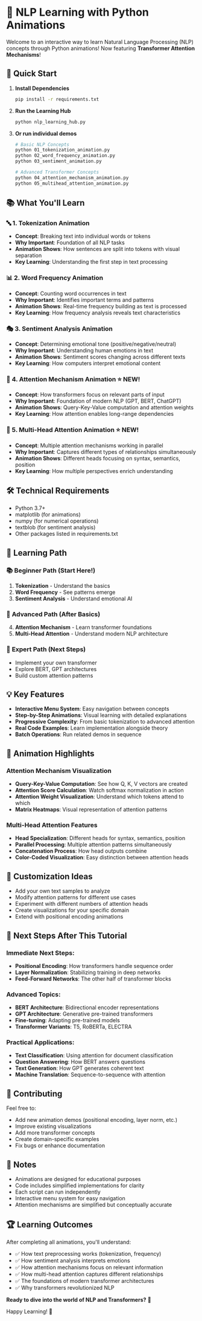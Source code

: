 # 🧠 NLP Learning with Python Animations

Welcome to an interactive way to learn Natural Language Processing (NLP) concepts through Python animations! Now featuring **Transformer Attention Mechanisms**!

## 🚀 Quick Start

1. **Install Dependencies**
   ```bash
   pip install -r requirements.txt
   ```

2. **Run the Learning Hub**
   ```bash
   python nlp_learning_hub.py
   ```

3. **Or run individual demos**
   ```bash
   # Basic NLP Concepts
   python 01_tokenization_animation.py
   python 02_word_frequency_animation.py
   python 03_sentiment_animation.py
   
   # Advanced Transformer Concepts
   python 04_attention_mechanism_animation.py
   python 05_multihead_attention_animation.py
   ```

## 📚 What You'll Learn

### 🔤 1. Tokenization Animation
- **Concept**: Breaking text into individual words or tokens
- **Why Important**: Foundation of all NLP tasks
- **Animation Shows**: How sentences are split into tokens with visual separation
- **Key Learning**: Understanding the first step in text processing

### 📊 2. Word Frequency Animation  
- **Concept**: Counting word occurrences in text
- **Why Important**: Identifies important terms and patterns
- **Animation Shows**: Real-time frequency building as text is processed
- **Key Learning**: How frequency analysis reveals text characteristics

### 🎭 3. Sentiment Analysis Animation
- **Concept**: Determining emotional tone (positive/negative/neutral)
- **Why Important**: Understanding human emotions in text
- **Animation Shows**: Sentiment scores changing across different texts
- **Key Learning**: How computers interpret emotional content

### 🎯 4. Attention Mechanism Animation ⭐ NEW!
- **Concept**: How transformers focus on relevant parts of input
- **Why Important**: Foundation of modern NLP (GPT, BERT, ChatGPT)
- **Animation Shows**: Query-Key-Value computation and attention weights
- **Key Learning**: How attention enables long-range dependencies

### 🔄 5. Multi-Head Attention Animation ⭐ NEW!
- **Concept**: Multiple attention mechanisms working in parallel
- **Why Important**: Captures different types of relationships simultaneously
- **Animation Shows**: Different heads focusing on syntax, semantics, position
- **Key Learning**: How multiple perspectives enrich understanding

## 🛠️ Technical Requirements

- Python 3.7+
- matplotlib (for animations)
- numpy (for numerical operations)
- textblob (for sentiment analysis)
- Other packages listed in requirements.txt

## 🎯 Learning Path

### 📚 **Beginner Path** (Start Here!)
1. **Tokenization** - Understand the basics
2. **Word Frequency** - See patterns emerge
3. **Sentiment Analysis** - Understand emotional AI

### 🤖 **Advanced Path** (After Basics)
4. **Attention Mechanism** - Learn transformer foundations
5. **Multi-Head Attention** - Understand modern NLP architecture

### 🚀 **Expert Path** (Next Steps)
- Implement your own transformer
- Explore BERT, GPT architectures
- Build custom attention patterns

## 💡 Key Features

- **Interactive Menu System**: Easy navigation between concepts
- **Step-by-Step Animations**: Visual learning with detailed explanations
- **Progressive Complexity**: From basic tokenization to advanced attention
- **Real Code Examples**: Learn implementation alongside theory
- **Batch Operations**: Run related demos in sequence

## 🎨 Animation Highlights

### Attention Mechanism Visualization
- **Query-Key-Value Computation**: See how Q, K, V vectors are created
- **Attention Score Calculation**: Watch softmax normalization in action
- **Attention Weight Visualization**: Understand which tokens attend to which
- **Matrix Heatmaps**: Visual representation of attention patterns

### Multi-Head Attention Features
- **Head Specialization**: Different heads for syntax, semantics, position
- **Parallel Processing**: Multiple attention patterns simultaneously
- **Concatenation Process**: How head outputs combine
- **Color-Coded Visualization**: Easy distinction between attention heads

## 🔧 Customization Ideas

- Add your own text samples to analyze
- Modify attention patterns for different use cases
- Experiment with different numbers of attention heads
- Create visualizations for your specific domain
- Extend with positional encoding animations

## 📖 Next Steps After This Tutorial

### Immediate Next Steps:
- **Positional Encoding**: How transformers handle sequence order
- **Layer Normalization**: Stabilizing training in deep networks
- **Feed-Forward Networks**: The other half of transformer blocks

### Advanced Topics:
- **BERT Architecture**: Bidirectional encoder representations
- **GPT Architecture**: Generative pre-trained transformers
- **Fine-tuning**: Adapting pre-trained models
- **Transformer Variants**: T5, RoBERTa, ELECTRA

### Practical Applications:
- **Text Classification**: Using attention for document classification
- **Question Answering**: How BERT answers questions
- **Text Generation**: How GPT generates coherent text
- **Machine Translation**: Sequence-to-sequence with attention

## 🤝 Contributing

Feel free to:
- Add new animation demos (positional encoding, layer norm, etc.)
- Improve existing visualizations
- Add more transformer concepts
- Create domain-specific examples
- Fix bugs or enhance documentation

## 📝 Notes

- Animations are designed for educational purposes
- Code includes simplified implementations for clarity
- Each script can run independently
- Interactive menu system for easy navigation
- Attention mechanisms are simplified but conceptually accurate

## 🏆 Learning Outcomes

After completing all animations, you'll understand:
- ✅ How text preprocessing works (tokenization, frequency)
- ✅ How sentiment analysis interprets emotions
- ✅ How attention mechanisms focus on relevant information
- ✅ How multi-head attention captures different relationships
- ✅ The foundations of modern transformer architectures
- ✅ Why transformers revolutionized NLP

**Ready to dive into the world of NLP and Transformers?** 🚀

Happy Learning! 🎉

